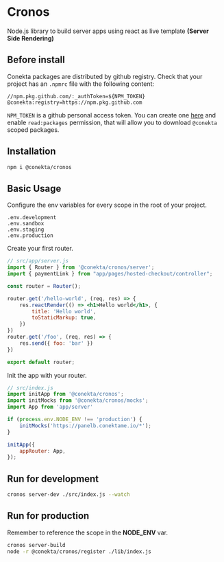 # Cronos

Node.js library to build server apps using react as live template **(Server Side Rendering)**

## Before install

Conekta packages are distributed by github registry. Check that your project has an `.npmrc` file with the following content:
```
//npm.pkg.github.com/:_authToken=${NPM_TOKEN}
@conekta:registry=https://npm.pkg.github.com
```
`NPM_TOKEN` is a github personal access token. You can create one [here](https://github.com/settings/tokens) and enable `read:packages` permission, that will allow you to download `@conekta` scoped packages.

## Installation
```bash
npm i @conekta/cronos
```
## Basic Usage
Configure the env variables for every scope in the root of your project.

```
.env.development
.env.sandbox
.env.staging
.env.production
```
Create your first router.
```jsx
// src/app/server.js
import { Router } from '@conekta/cronos/server';
import { paymentLink } from "app/pages/hosted-checkout/controller";

const router = Router();

router.get('/hello-world', (req, res) => {
    res.reactRender(() => <h1>Hello world</h1>, {
        title: 'Hello world',
        toStaticMarkup: true,
    })
})
router.get('/foo', (req, res) => {
    res.send({ foo: 'bar' })
})

export default router;

```
Init the app with your router.
```js
// src/index.js
import initApp from '@conekta/cronos';
import initMocks from '@conekta/cronos/mocks';
import App from 'app/server'

if (process.env.NODE_ENV !== 'production') {
    initMocks('https://panelb.conektame.io/*');
}

initApp({
    appRouter: App,
});

```

## Run for development

```bash
cronos server-dev ./src/index.js --watch
```

## Run for production
Remember to reference the scope in the **NODE_ENV** var.

```bash
cronos server-build
node -r @conekta/cronos/register ./lib/index.js
```
